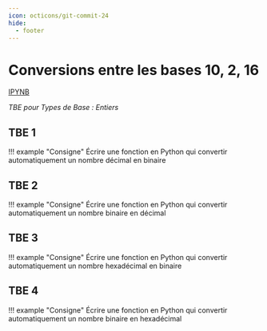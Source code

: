 ```yaml
---
icon: octicons/git-commit-24
hide:
  - footer
---
```


# Conversions entre les bases 10, 2, 16

[IPYNB](/files/decibinhexa.ipynb)

_TBE pour Types de Base : Entiers_

## TBE 1

!!! example "Consigne"
    Écrire une fonction en Python qui convertir automatiquement un nombre décimal en binaire

## TBE 2

!!! example "Consigne"
    Écrire une fonction en Python qui convertir automatiquement un nombre binaire en décimal

## TBE 3

!!! example "Consigne"
    Écrire une fonction en Python qui convertir automatiquement un nombre hexadécimal en binaire

## TBE 4

!!! example "Consigne"
    Écrire une fonction en Python qui convertir automatiquement un nombre binaire en hexadécimal
